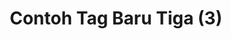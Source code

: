 ---
layout: archive-tags
title: Contoh Tag Baru Tiga (3)
slug: tag-baru-3
category: contoh-kategori-baru-3
menu: false
order: 4
---